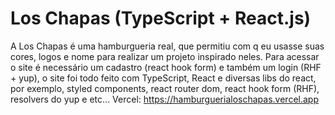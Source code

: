 # Los Chapas (TypeScript + React.js)
A Los Chapas é uma hamburgueria real, que permitiu com q eu usasse suas cores, logos e nome para realizar um projeto inspirado neles. Para acessar o site é necessário um cadastro (react hook form) e também um login (RHF + yup), o site foi todo feito com TypeScript, React e diversas libs do react, por exemplo, styled components, react router dom, react hook form (RHF), resolvers do yup e etc...
Vercel: https://hamburguerialoschapas.vercel.app
